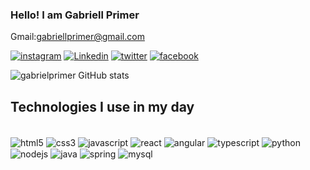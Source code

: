 ### Hello! I am Gabriell Primer
Gmail:gabriellprimer@gmail.com

[![instagram](https://img.shields.io/badge/Instagram-E4405F?style=for-the-badge&logo=instagram&logoColor=white)](https://instagram.com/gabriellprimer)
[![Linkedin](https://img.shields.io/badge/LinkedIn-0077B5?style=for-the-badge&logo=linkedin&logoColor=white)](https://linkedin.com/gabriellprimer)
[![twitter](https://img.shields.io/badge/Twitter-1DA1F2?style=for-the-badge&logo=twitter&logoColor=white)](https://twitter.com/gabriellprimer)
[![facebook](https://img.shields.io/badge/Facebook-1877F2?style=for-the-badge&logo=facebook&logoColor=white)](https://facebook.com/gabriellprimer)

![gabrielprimer GitHub stats](https://github-readme-stats.vercel.app/api?username=gabrielprimer&show_icons=true&theme=dracula)

## Technologies I use in my day

<div style="display: inline_block"><br/>
    <img align="center" alt="html5" src="https://img.shields.io/badge/HTML5-E34F26?style=for-the-badge&logo=html5&logoColor=white">
    <img align="center" alt="css3" src="https://img.shields.io/badge/CSS3-1572B6?style=for-the-badge&logo=css3&logoColor=white">
    <img align="center" alt="javascript" src="https://img.shields.io/badge/JavaScript-F7DF1E?style=for-the-badge&logo=javascript&logoColor=black">
    <img align="center" alt="react" src="https://img.shields.io/badge/React-20232A?style=for-the-badge&logo=react&logoColor=61DAFB">
    <img align="center" alt="angular" src="https://img.shields.io/badge/Angular-DD0031?style=for-the-badge&logo=angular&logoColor=white">
    <img align="center" alt="typescript" src="https://img.shields.io/badge/TypeScript-007ACC?style=for-the-badge&logo=typescript&logoColor=white">
    <img align="center" alt="python" src="https://img.shields.io/badge/Python-3776AB?style=for-the-badge&logo=python&logoColor=white">
    <img align="center" alt="nodejs" src="https://img.shields.io/badge/Node.js-43853D?style=for-the-badge&logo=node.js&logoColor=white">
    <img align="center" alt="java" src="https://img.shields.io/badge/Java-ED8B00?style=for-the-badge&logo=openjdk&logoColor=white">
    <img align="center" alt="spring" src="https://img.shields.io/badge/Spring-6DB33F?style=for-the-badge&logo=spring&logoColor=white">
    <img align="center" alt="mysql" src="https://img.shields.io/badge/MySQL-00000F?style=for-the-badge&logo=mysql&logoColor=white">
</div>
